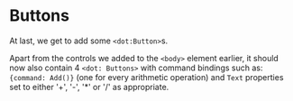 # Buttons

At last, we get to add some `<dot:Button>`s.

Apart from the controls we added to the `<body>` element earlier, it should now also contain 4 `<dot: Buttons>` with
command bindings such as: `{command: Add()}` (one for every arithmetic operation) and `Text` properties set to either 
'+', '-', '*' or '/' as appropriate.